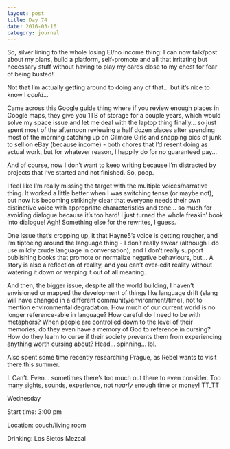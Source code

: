 ```yaml
---
layout: post
title: Day 74
date: 2016-03-16
category: journal
---
```


So, silver lining to the whole losing EI/no income thing: I can now talk/post about my plans, build a platform, self-promote and all that irritating but necessary stuff without having to play my cards close to my chest for fear of being busted! 

Not that I’m actually getting around to doing any of that… but it’s nice to know I *could*… 

Came across this Google guide thing where if you review enough places in Google maps, they give you 1TB of storage for a couple years, which would solve my space issue and let me deal with the laptop thing finally… so just spent most of the afternoon reviewing a half dozen places after spending most of the morning catching up on Gilmore Girls and snapping pics of junk to sell on eBay (because income) - both chores that I’d resent doing as actual work, but for whatever reason, I happily do for no guaranteed pay… 

And of course, now I don’t want to keep writing because I’m distracted by projects that I’ve started and not finished. So, poop. 

I feel like I’m really missing the target with the multiple voices/narrative thing. It worked a little better when I was switching tense (or maybe not), but now it’s becoming strikingly clear that everyone needs their own distinctive voice with appropriate characteristics and tone… so much for avoiding dialogue because it’s too hard! I just turned the whole freakin’ book into dialogue! Agh! Something else for the rewrites, I guess. 

One issue that’s cropping up, it that Hayne5’s voice is getting rougher, and I’m tiptoeing around the language thing - I don’t really swear (although I do use mildly crude language in conversation), and I don’t really support publishing books that promote or normalize negative behaviours, but… A story is also a reflection of reality, and you can’t over-edit reality without watering it down or warping it out of all meaning. 

And then, the bigger issue, despite all the world building, I haven’t envisioned or mapped the development of things like language drift (slang will have changed in a different community/environment/time), not to mention environmental degradation. How much of our current world is no longer reference-able in language? How careful do I need to be with metaphors? When people are controlled down to the level of their memories, do they even have a memory of God to reference in cursing? How do they learn to curse if their society prevents them from experiencing anything worth cursing about? Head… spinning… lol. 

Also spent some time recently researching Prague, as Rebel wants to visit there this summer. 

I. Can’t. Even… sometimes there’s too much out there to even consider. Too many sights, sounds, experience, not *nearly* enough time or money! TT_TT


Wednesday

Start time: 3:00 pm

Location: couch/living room

Drinking: Los Sietos Mezcal
